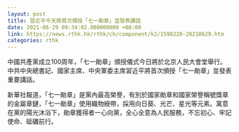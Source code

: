 ```yaml
---
layout: post
title: 習近平今天將首次頒授「七一勛章」並發表講話
date: 2021-06-29 09:34:02.000000000 +08:00
link: https://news.rthk.hk/rthk/ch/component/k2/1598228-20210629.htm
categories: rthk
---
```


中國共產黨成立100周年，「七一勛章」頒授儀式今日將於北京人民大會堂舉行。中共中央總書記、國家主席、中央軍委主席習近平將首次頒授「七一勛章」並發表重要講話。

新華社報道，「七一勛章」是黨內最高榮譽，有別於國家勛章和國家榮譽稱號獎章的金屬章鏈，「七一勛章」使用織物綬帶，採用向日葵、光芒、星光等元素。寓意在黨的陽光沐浴下，勛章獲得者一心向黨，全心全意為人民服務，不忘初心、牢記使命、砥礪前行。
